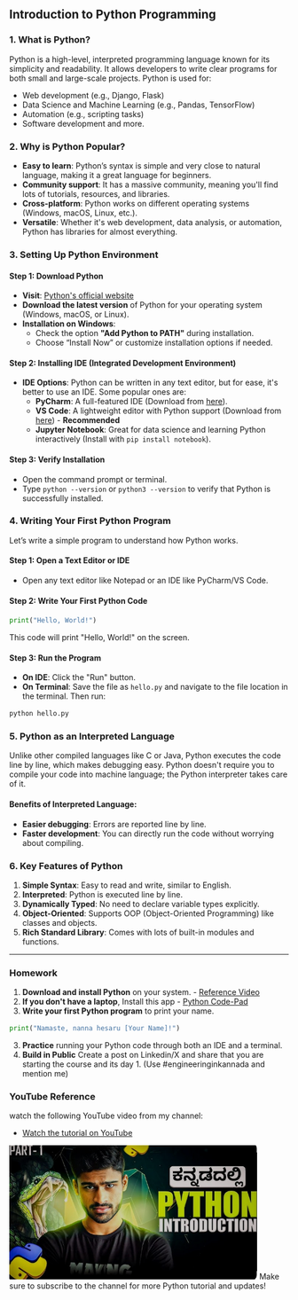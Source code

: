 

## **Introduction to Python Programming**

### **1. What is Python?**
Python is a high-level, interpreted programming language known for its simplicity and readability. It allows developers to write clear programs for both small and large-scale projects. Python is used for:
- Web development (e.g., Django, Flask)
- Data Science and Machine Learning (e.g., Pandas, TensorFlow)
- Automation (e.g., scripting tasks)
- Software development and more.

### **2. Why is Python Popular?**
- **Easy to learn**: Python’s syntax is simple and very close to natural language, making it a great language for beginners.
- **Community support**: It has a massive community, meaning you'll find lots of tutorials, resources, and libraries.
- **Cross-platform**: Python works on different operating systems (Windows, macOS, Linux, etc.).
- **Versatile**: Whether it's web development, data analysis, or automation, Python has libraries for almost everything.
  
### **3. Setting Up Python Environment**

#### **Step 1: Download Python**
- **Visit**: [Python's official website](https://www.python.org/)
- **Download the latest version** of Python for your operating system (Windows, macOS, or Linux).
- **Installation on Windows**:
  - Check the option **"Add Python to PATH"** during installation.
  - Choose “Install Now” or customize installation options if needed.
  
#### **Step 2: Installing IDE (Integrated Development Environment)**
- **IDE Options**: Python can be written in any text editor, but for ease, it's better to use an IDE. Some popular ones are:
  - **PyCharm**: A full-featured IDE (Download from [here](https://www.jetbrains.com/pycharm/)).
  - **VS Code**: A lightweight editor with Python support (Download from [here](https://code.visualstudio.com/)) - **Recommended**
  - **Jupyter Notebook**: Great for data science and learning Python interactively (Install with `pip install notebook`).
  
#### **Step 3: Verify Installation**
- Open the command prompt or terminal.
- Type `python --version` or `python3 --version` to verify that Python is successfully installed.

### **4. Writing Your First Python Program**
Let’s write a simple program to understand how Python works.

#### **Step 1: Open a Text Editor or IDE**
- Open any text editor like Notepad or an IDE like PyCharm/VS Code.

#### **Step 2: Write Your First Python Code**
```python
print("Hello, World!")
```
This code will print "Hello, World!" on the screen.

#### **Step 3: Run the Program**
- **On IDE**: Click the "Run" button.
- **On Terminal**: Save the file as `hello.py` and navigate to the file location in the terminal. Then run:
```bash
python hello.py
```

### **5. Python as an Interpreted Language**
Unlike other compiled languages like C or Java, Python executes the code line by line, which makes debugging easy. Python doesn't require you to compile your code into machine language; the Python interpreter takes care of it.

#### **Benefits of Interpreted Language:**
- **Easier debugging**: Errors are reported line by line.
- **Faster development**: You can directly run the code without worrying about compiling.

### **6. Key Features of Python**
1. **Simple Syntax**: Easy to read and write, similar to English.
2. **Interpreted**: Python is executed line by line.
3. **Dynamically Typed**: No need to declare variable types explicitly.
4. **Object-Oriented**: Supports OOP (Object-Oriented Programming) like classes and objects.
5. **Rich Standard Library**: Comes with lots of built-in modules and functions.

---

### **Homework**
1. **Download and install Python** on your system. - [Reference Video](https://www.youtube.com/watch?v=Od3ItO2aKAY)
2. **If you don't have a laptop**, Install this app - [Python Code-Pad](https://play.google.com/store/apps/details?id=com.markodevcic.python_code_pad&hl=en_IN)
3. **Write your first Python program** to print your name.
```python
print("Namaste, nanna hesaru [Your Name]!")
```
3. **Practice** running your Python code through both an IDE and a terminal.
4. **Build in Public** Create a post on Linkedin/X and share that you are starting the course and its day 1. (Use #engineeringinkannada and mention me)

### **YouTube Reference**
watch the following YouTube video from my channel:
- [Watch the tutorial on YouTube](https://youtu.be/8c74mXV2lJ0)


![Python Programming Tutorial](image-1.png)
Make sure to subscribe to the channel for more Python tutorial and updates!